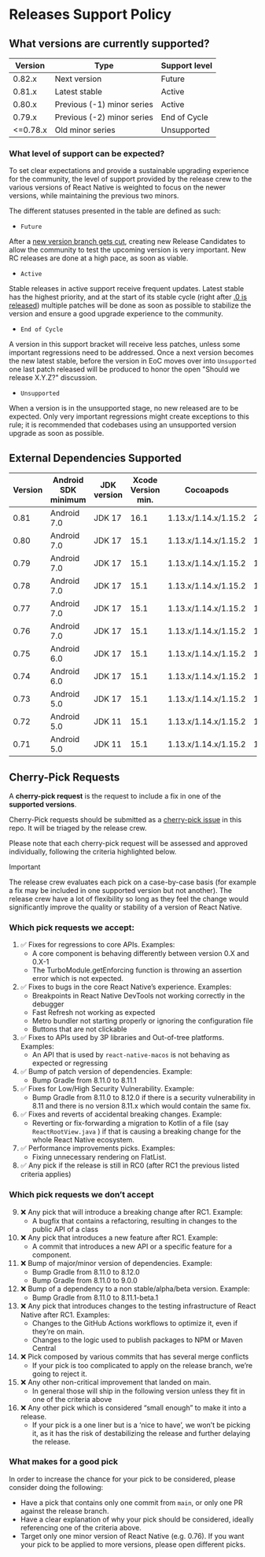 # Releases Support Policy

## What versions are currently supported?

| Version  | Type                       | Support level |
| -------- | -------------------------- | ------------- |
| 0.82.x   | Next version               | Future        |
| 0.81.x   | Latest stable              | Active        |
| 0.80.x   | Previous (-1) minor series | Active        |
| 0.79.x   | Previous (-2) minor series | End of Cycle  |
| <=0.78.x | Old minor series           | Unsupported   |

### What level of support can be expected?

To set clear expectations and provide a sustainable upgrading experience for the community, the level of support provided by the release crew to the various versions of React Native is weighted to focus on the newer versions, while maintaining the previous two minors.

The different statuses presented in the table are defined as such:

* `Future`

After a [new version branch gets cut](https://reactnative.dev/contributing/release-branch-cut-and-rc0), creating new Release Candidates to allow the community to test the upcoming version is very important. New RC releases are done at a high pace, as soon as viable.

* `Active`

Stable releases in active support receive frequent updates. Latest stable has the highest priority, and at the start of its stable cycle (right after [.0 is released](https://reactnative.dev/contributing/release-stable-minor)) multiple patches will be done as soon as possible to stabilize the version and ensure a good upgrade experience to the community.

* `End of Cycle`

A version in this support bracket will receive less patches, unless some important regressions need to be addressed. Once a next version becomes the new latest stable, before the version in EoC moves over into `Unsupported` one last patch released will be produced to honor the open "Should we release X.Y.Z?" discussion.

* `Unsupported`

When a version is in the unsupported stage, no new released are to be expected. Only very important regressions might create exceptions to this rule; it is recommended that codebases using an unsupported version upgrade as soon as possible.

## External Dependencies Supported

| Version               | Android SDK minimum   | JDK version           | Xcode Version min.    | Cocoapods             | Node min.             |
| --------------------- | --------------------- | --------------------- | --------------------- | --------------------- | --------------------- |
| 0.81                  | Android 7.0           | JDK 17                | 16.1                  | 1.13.x/1.14.x/1.15.2  | 22.14.0               |
| 0.80                  | Android 7.0           | JDK 17                | 15.1                  | 1.13.x/1.14.x/1.15.2  | 18                    |
| 0.79                  | Android 7.0           | JDK 17                | 15.1                  | 1.13.x/1.14.x/1.15.2  | 18                    |
| 0.78                  | Android 7.0           | JDK 17                | 15.1                  | 1.13.x/1.14.x/1.15.2  | 18                    |
| 0.77                  | Android 7.0           | JDK 17                | 15.1                  | 1.13.x/1.14.x/1.15.2  | 18                    |
| 0.76                  | Android 7.0           | JDK 17                | 15.1                  | 1.13.x/1.14.x/1.15.2  | 18                    |
| 0.75                  | Android 6.0           | JDK 17                | 15.1                  | 1.13.x/1.14.x/1.15.2  | 18                    |
| 0.74                  | Android 6.0           | JDK 17                | 15.1                  | 1.13.x/1.14.x/1.15.2  | 18                    |
| 0.73                  | Android 5.0           | JDK 17                | 15.1                  | 1.13.x/1.14.x/1.15.2  | 18                    |
| 0.72                  | Android 5.0           | JDK 11                | 15.1                  | 1.13.x/1.14.x/1.15.2  | 16                    |
| 0.71                  | Android 5.0           | JDK 11                | 15.1                  | 1.13.x/1.14.x/1.15.2  | 16                    |

## Cherry-Pick Requests

A **cherry-pick request** is the request to include a fix in one of the **supported versions**.

Cherry-Pick requests should be submitted as a [cherry-pick issue](https://github.com/reactwg/react-native-releases/issues/new/choose) in this repo. It will be triaged by the release crew.

Please note that each cherry-pick request will be assessed and approved individually, following the criteria highlighted below.

> [!IMPORTANT]  
> The release crew evaluates each pick on a case-by-case basis (for example a fix may be included in one supported version but not another). The release crew have a lot of flexibility so long as they feel the change would significantly improve the quality or stability of a version of React Native.

### Which pick requests we accept:

1. ✅ Fixes for regressions to core APIs. Examples:
    * A core component is behaving differently between version 0.X and 0.X-1
    * The TurboModule.getEnforcing function is throwing an assertion error which is not expected.
2. ✅ Fixes to bugs in the core React Native’s experience. Examples:
    * Breakpoints in React Native DevTools not working correctly in the debugger
    * Fast Refresh not working as expected
    * Metro bundler not starting properly or ignoring the configuration file
    * Buttons that are not clickable
3. ✅ Fixes to APIs used by 3P libraries and Out-of-tree platforms. Examples:
    * An API that is used by `react-native-macos` is not behaving as expected or regressing
4. ✅ Bump of patch version of dependencies. Example:
    * Bump Gradle from 8.11.0 to 8.11.1
5. ✅ Fixes for Low/High Security Vulnerability. Example:
    * Bump Gradle from 8.11.0 to 8.12.0 if there is a security vulnerability in 8.11 and there is no version 8.11.x which would contain the same fix.
6. ✅ Fixes and reverts of accidental breaking changes. Example:
    * Reverting or fix-forwarding a migration to Kotlin of a file (say `ReactRootView.java` ) if that is causing a breaking change for the whole React Native ecosystem.
7. ✅ Performance improvements picks. Examples:
    * Fixing unnecessary rendering on FlatList.
8. ✅ Any pick if the release is still in RC0 (after RC1 the previous listed criteria applies)

### Which pick requests we don’t accept

9. ❌ Any pick that will introduce a breaking change after RC1. Example:
    * A bugfix that contains a refactoring, resulting in changes to the public API of a class
10. ❌ Any pick that introduces a new feature after RC1. Example:
    * A commit that introduces a new API or a specific feature for a component.
11. ❌ Bump of major/minor version of dependencies. Example:
    * Bump Gradle from 8.11.0 to 8.12.0
    * Bump Gradle from 8.11.0 to 9.0.0
12. ❌ Bump of a dependency to a non stable/alpha/beta version. Example:
    * Bump Gradle from 8.11.0 to 8.11.1-beta.1
13. ❌ Any pick that introduces changes to the testing infrastructure of React Native after RC1. Examples:
    * Changes to the GitHub Actions workflows to optimize it, even if they’re on main.
    * Changes to the logic used to publish packages to NPM or Maven Central
14. ❌ Pick composed by various commits that has several merge conflicts
    * If your pick is too complicated to apply on the release branch, we’re going to reject it.
15. ❌ Any other non-critical improvement that landed on main.
    * In general those will ship in the following version unless they fit in one of the criteria above
16. ❌ Any other pick which is considered “small enough” to make it into a release.
    * If your pick is a one liner but is a ‘nice to have’, we won’t be picking it, as it has the risk of destabilizing the release and further delaying the release.

### What makes for a good pick

In order to increase the chance for your pick to be considered, please consider doing the following:

* Have a pick that contains only one commit from `main`, or only one PR against the release branch.
* Have a clear explanation of why your pick should be considered, ideally referencing one of the criteria above.
* Target only one minor version of React Native (e.g. 0.76). If you want your pick to be applied to more versions, please open different picks.

